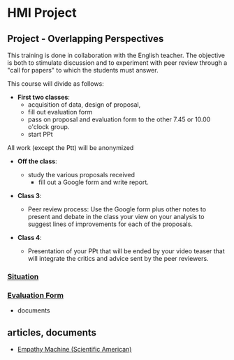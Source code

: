 # HMI Project

## Project - Overlapping Perspectives
This training is done in collaboration with the English teacher.
The objective is both to stimulate discussion and to experiment with peer review through a "call for papers" to which the students must answer.

This course will divide as follows:
* **First two classes**: 	
  * acquisition of data, design of proposal,
  *  fill out evaluation form
	* pass on  proposal and evaluation form to the other 7.45 or 10.00 o'clock group.
	* start  PPt
			
All  work (except the Ptt) will be anonymized

* **Off the class**:
  * study the various proposals received 
	* fill out a Google form and write report.

* **Class 3**:
  *	Peer review process: Use the Google form plus other notes to present and debate in the class your view on your analysis to suggest lines of 			improvements for each of the proposals.
			
* **Class 4**:
  * Presentation of your PPt that will be ended by your video teaser that will integrate the critics and advice sent by the peer reviewers.


### [Situation](https://github.com/truillet/upssitech/blob/master/SRI/1A/HMI_Perspectives/documents/HMI_Situation.pdf)

### [Evaluation Form]() 

* documents


## articles, documents

* [Empathy Machine (Scientific American)](https://www.scientificamerican.com/article/empathy-machine-humans-communicate-better-after-robots-show-their-vulnerable-side/)
